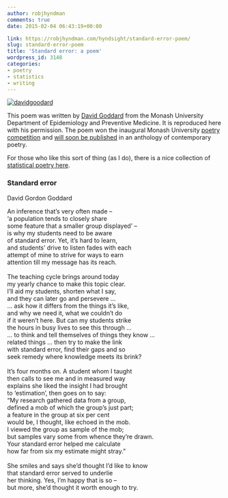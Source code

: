 ```yaml
---
author: robjhyndman
comments: true
date: 2015-02-04 06:43:19+00:00

link: https://robjhyndman.com/hyndsight/standard-error-poem/
slug: standard-error-poem
title: 'Standard error: a poem'
wordpress_id: 3148
categories:
- poetry
- statistics
- writing
---
```


[![davidgoodard](/files/davidgoodard.jpg)](/files/davidgoodard.jpg)

This poem was written by [David Goddard](http://www.med.monash.edu.au/epidemiology/staff/academic/goddard.html) from the Monash University Department of Epidemiology and Preventive Medicine. It is reproduced here with his permission. The poem won the inaugural Monash University [poetry competition](http://monash.edu/news/show/teaching-and-learning-is-viewed-through-a-creative-lens) and [will soon be published](http://monash.edu/news/show/monash-poem-accepted-in-international-anthology) in an anthology of contemporary poetry.<!-- more -->

For those who like this sort of thing (as I do), there is a nice collection of [statistical poetry here](http://www.talkstats.com/showthread.php/23441-Statistics-Poetry).





### Standard error



David Gordon Goddard

An inference that’s very often made –<br>
‘a population tends to closely share<br>
some feature that a smaller group displayed’ –<br>
is why my students need to be aware<br>
of standard error. Yet, it’s hard to learn,<br>
and students’ drive to listen fades with each<br>
attempt of mine to strive for ways to earn<br>
attention till my message has its reach.<br>
<br>
The teaching cycle brings around today<br>
my yearly chance to make this topic clear.<br>
I’ll aid my students, shorten what I say,<br>
and they can later go and persevere ...<br>
... ask how it differs from the things it’s like,<br>
and why we need it, what we couldn’t do<br>
if it weren’t here. But can my students strike<br>
the hours in busy lives to see this through ...<br>
... to think and tell themselves of things they know ...<br>
related things ... then try to make the link<br>
with standard error, find their gaps and so<br>
seek remedy where knowledge meets its brink?<br>
<br>
It’s four months on. A student whom I taught<br>
then calls to see me and in measured way<br>
explains she liked the insight I had brought<br>
to ‘estimation’, then goes on to say:<br>
“My research gathered data from a group,<br>
defined a mob of which the group’s just part;<br>
a feature in the group at six per cent<br>
would be, I thought, like echoed in the mob.<br>
I viewed the group as sample of the mob;<br>
but samples vary some from whence they’re drawn.<br>
Your standard error helped me calculate<br>
how far from six my estimate might stray.”<br>
<br>
She smiles and says she’d thought I’d like to know<br>
that standard error served to underlie<br>
her thinking. Yes, I’m happy that is so –<br>
but more, she’d thought it worth enough to try.
